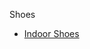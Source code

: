 <head>
    <link rel="stylesheet" type="text/css" media="all" href="/style.css">
</head>

Shoes

* [Indoor Shoes](indoor_shoe.md)